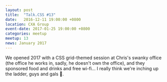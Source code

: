 ```yaml
---
layout: post
title:  "Talk.CSS #13"
date:   2016-12-11 19:00:00 +0800
location: CXA Group
event-date: 2017-01-25 19:00:00 +0800
categories: meetup
meetup: 13
news: January 2017
---
```

We opened 2017 with a CSS grid-themed session at Chris's swanky office (the office he works in, sadly, he doesn't own the office), and they sponsored food and drinks and free wi-fi... I really think we're inching up the ladder, guys and gals <span class="o-emoji" role="img" tabindex="0" aria-label="person dancing">&#x1F483;</span>.
